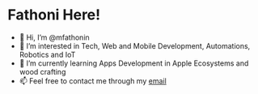 # Fathoni Here!


- 👋 Hi, I’m @mfathonin
- 👀 I’m interested in Tech, Web and Mobile Development, Automations, Robotics and IoT
- 🌱 I’m currently learning Apps Development in Apple Ecosystems and wood crafting
- 📫 Feel free to contact me through my [email](mailto:mfathonin@gmail.com)

<!---
mfathonin/mfathonin is a ✨ special ✨ repository because its `README.md` (this file) appears on your GitHub profile.
You can click the Preview link to take a look at your changes.
--->
